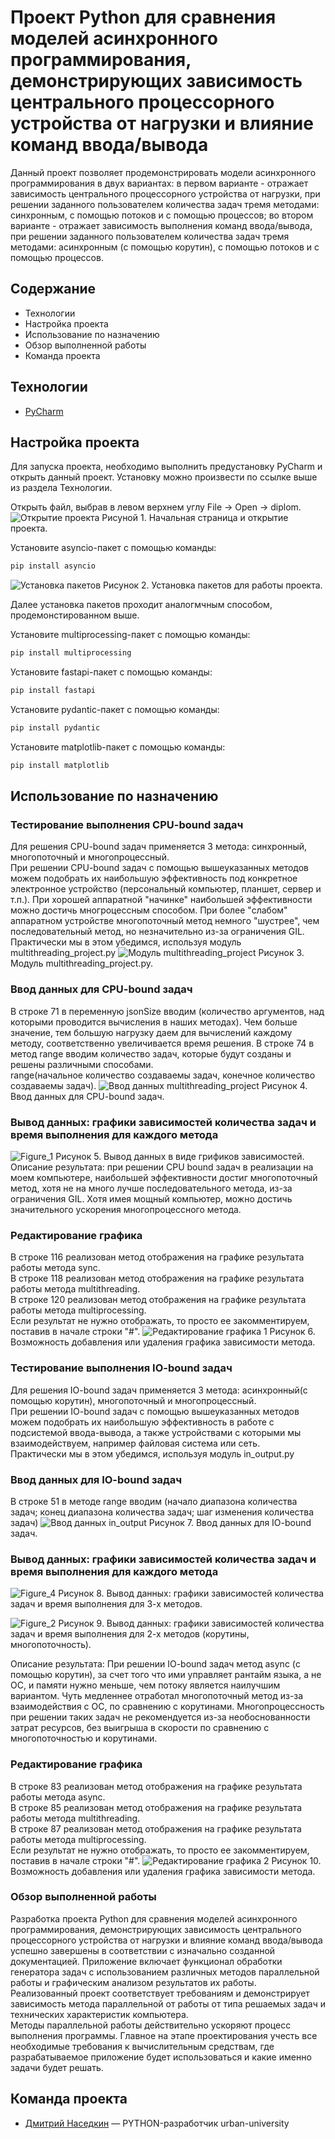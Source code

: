 # Проект Python для сравнения моделей асинхронного программирования, демонстрирующих зависимость центрального процессорного устройства от нагрузки и влияние команд ввода/вывода
Данный проект позволяет продемонстрировать модели асинхронного программирования в двух вариантах:
в первом варианте - отражает зависимость центрального процессорного устройства от нагрузки, при решении заданного пользователем количества задач тремя методами: синхронным, с помощью потоков и с помощью процессов;
во втором варианте - отражает зависимость выполнения команд ввода/вывода, при решении заданного пользователем количества задач тремя методами: асинхронным (с помощью корутин), с помощью потоков и с помощью процессов.
## Содержание
- Технологии
- Настройка проекта
- Использование по назначению
- Обзор выполненной работы
- Команда проекта

## Технологии
- [PyCharm﻿](https://www.jetbrains.com/help/pycharm/installation-guide.html#standalone/)

## Настройка проекта
Для запуска проекта, необходимо выполнить предустановку PyCharm и открыть данный проект.
Установку можно произвести по ссылке выше из раздела Технологии.

Открыть файл, выбрав в левом верхнем углу File -> Open -> diplom.
![Открытие проекта](https://github.com/user-attachments/assets/27201b96-93a1-4f3b-94dd-901c918612de)
Рисуной 1. Начальная страница и открытие проекта.


Установите asyncio-пакет с помощью команды:
```sh
pip install asyncio
```
![Установка пакетов](https://github.com/user-attachments/assets/3418d494-f4fb-4e39-8c53-f64bdd33f475)
Рисунок 2. Установка пакетов для работы проекта.

Далее установка пакетов проходит аналогмчным способом, продемонстированном выше.

Установите multiprocessing-пакет с помощью команды:
```sh
pip install multiprocessing
```

Установите fastapi-пакет с помощью команды:
```sh
pip install fastapi
```

Установите pydantic-пакет с помощью команды:
```sh
pip install pydantic
```

Установите matplotlib-пакет с помощью команды:
```sh
pip install matplotlib
```

## Использование по назначению

### Тестирование выполнения CPU-bound задач
Для решения CPU-bound задач применяется 3 метода: синхронный, многопоточный и многопроцессный.\
При решении CPU-bound задач с помощью вышеуказанных методов можем подобрать их наибольшую эффективность под конкретное электронное устройство (персональный компьютер, планшет, сервер и т.п.). При хорошей аппаратной "начинке" наибольшей эффективности можно достичь многроцессным способом. При более "слабом" аппаратном устройстве многопоточный метод немного "шустрее", чем последовательный метод, но незначительно из-за ограничения GIL.\
Практически мы в этом убедимся, используя модуль multithreading_project.py
![Модуль multithreading_project](https://github.com/user-attachments/assets/411c8443-0dfe-4363-bd15-2f1d227caae5)
Рисунок 3. Модуль multithreading_project.py.

### Ввод данных для CPU-bound задач
В строке 71 в переменную jsonSize вводим (количество аргументов, над которыми проводится вычисления в наших методах). Чем больше значение, тем большую нагрузку даем для вычислений каждому методу, соответственно увеличивается время решения.
В строке 74 в метод range вводим количество задач, которые будут созданы и решены различными способами. \
range(начальное количество создаваемы задач, конечное количество создаваемы задач).
![Ввод данных multithreading_project](https://github.com/user-attachments/assets/bcbbe5ee-71e8-4f6b-ab86-521a141aaa5a)
Рисунок 4. Ввод данных для CPU-bound задач.

### Вывод данных: графики зависимостей количества задач и время выполнения для каждого метода
![Figure_1](https://github.com/user-attachments/assets/a926d745-ad7e-4944-b709-426f281413b0)
Рисунок 5. Вывод данных в виде грификов зависимостей.
Описание результата: при решении CPU bound задач в реализации на моем компьютере, наибольшей эффективности достиг многопоточный метод, хотя не на много лучше последовательного метода, из-за ограничения GIL. Хотя имея мощный компьютер, можно достичь значительного ускорения многопроцессного метода.


### Редактирование графика
В строке 116 реализован метод отображения на графике результата работы метода sync.\
В строке 118 реализован метод отображения на графике результата работы метода multithreading. \
В строке 120 реализован метод отображения на графике результата работы метода multiprocessing. \
Если результат не нужно отображать, то просто ее закомментируем, поставив в начале строки "#".
![Редактирование графика 1](https://github.com/user-attachments/assets/f0a3b0b9-e353-4d72-bd27-fbaf7e8b9464)
Рисунок 6. Возможность добавления или удаления графика зависимости метода.


### Тестирование выполнения IO-bound задач
Для решения IO-bound задач применяется 3 метода: асинхронный(с помощью корутин), многопоточный и многопроцессный.\
При решении IO-bound задач с помощью вышеуказанных методов можем подобрать их наибольшую эффективность в работе с подсистемой ввода-вывода, а также устройствами с которыми мы взаимодействуем, например файловая система или сеть.\
Практически мы в этом убедимся, используя модуль in_output.py

### Ввод данных для IO-bound задач
В строке 51 в методе range вводим (начало диапазона количества задач; конец диапазона количества задач; шаг изменения количества задач)
![Ввод данных in_output](https://github.com/user-attachments/assets/fe3698c6-b4c9-407f-bb83-edcdd97dab31)
Рисунок 7. Ввод данных для IO-bound задач.

###  Вывод данных: графики зависимостей количества задач и время выполнения для каждого метода
![Figure_4](https://github.com/user-attachments/assets/e3df5f5f-2c76-4701-af0e-5e6dc3c169d0)
Рисунок 8. Вывод данных: графики зависимостей количества задач и время выполнения для 3-х методов.

![Figure_2](https://github.com/user-attachments/assets/e944f0a6-dc7a-4f1c-8018-ced3a9ab0dcd)
Рисунок 9. Вывод данных: графики зависимостей количества задач и время выполнения для 2-х методов (корутины, многопоточность).

Описание результата: При решении IO-bound задач метод async (с помощью корутин), за счет того что ими управляет рантайм языка, а не ОС, и памяти нужно меньше, чем потоку является наилучшим вариантом. Чуть медленнее отработал многопоточный метод из-за взаимодействия с ОС, по сравнению с корутинами. Многопроцессность при решении таких задач не рекомендуется 
из-за необоснованности затрат ресурсов, без выигрыша в скорости по сравнению с многопоточностью и корутинами.

### Редактирование графика
В строке 83 реализован метод отображения на графике результата работы метода аsync.\
В строке 85 реализован метод отображения на графике результата работы метода multithreading. \
В строке 87 реализован метод отображения на графике результата работы метода multiprocessing. \
Если результат не нужно отображать, то просто ее закомментируем, поставив в начале строки "#".
![Редактирование графика 2](https://github.com/user-attachments/assets/4911f839-0773-4c6e-b262-5e6ae080f613)
Рисунок 10. Возможность добавления или удаления графика зависимости метода.

### Обзор выполненной работы
Разработка проекта Python для сравнения моделей асинхронного программирования, демонстрирующих зависимость центрального процессорного устройства от нагрузки и влияние команд ввода/вывода успешно завершены в соответствии с изначально созданной документацией. Приложение включает функционал обработки генератора задач 
с использованием различных методов параллельной работы и графическим анализом результатов их работы. \
Реализованный проект соответствует требованиям и демонстрирует зависимость метода параллельной от работы от типа решаемых задач 
и технических характеристик компьютера.\
Методы параллельной работы действительно ускоряют процесс выполнения программы. Главное на этапе проектирования учесть все необходимые требования к вычислительным средствам, где разрабатываемое приложение будет использоваться и какие именно задачи будет решать.


## Команда проекта
- [Дмитрий Наседкин](tg://resolve?domain=@Dmitry_991) — PYTHON-разработчик urban-university


